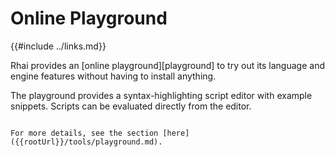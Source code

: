 Online Playground
=================

{{#include ../links.md}}

Rhai provides an [online playground][playground] to try out its language and engine features without
having to install anything.

The playground provides a syntax-highlighting script editor with example snippets.
Scripts can be evaluated directly from the editor.

```admonish info "See also"

For more details, see the section [here]({{rootUrl}}/tools/playground.md).
```
